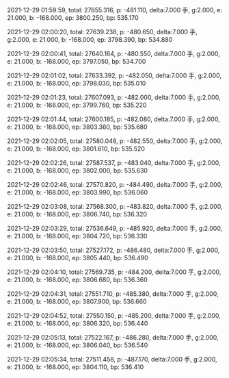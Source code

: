 2021-12-29 01:59:59, total: 27655.316, p: -481.110, delta:7.000 手, g:2.000, e: 21.000, b: -168.000, ep: 3800.250, bp: 535.170

2021-12-29 02:00:20, total: 27639.238, p: -480.650, delta:7.000 手, g:2.000, e: 21.000, b: -168.000, ep: 3798.390, bp: 534.880

2021-12-29 02:00:41, total: 27640.164, p: -480.550, delta:7.000 手, g:2.000, e: 21.000, b: -168.000, ep: 3797.050, bp: 534.700

2021-12-29 02:01:02, total: 27633.392, p: -482.050, delta:7.000 手, g:2.000, e: 21.000, b: -168.000, ep: 3798.030, bp: 535.010

2021-12-29 02:01:23, total: 27607.093, p: -482.000, delta:7.000 手, g:2.000, e: 21.000, b: -168.000, ep: 3799.760, bp: 535.220

2021-12-29 02:01:44, total: 27600.185, p: -482.080, delta:7.000 手, g:2.000, e: 21.000, b: -168.000, ep: 3803.360, bp: 535.680

2021-12-29 02:02:05, total: 27580.048, p: -482.550, delta:7.000 手, g:2.000, e: 21.000, b: -168.000, ep: 3801.610, bp: 535.520

2021-12-29 02:02:26, total: 27587.537, p: -483.040, delta:7.000 手, g:2.000, e: 21.000, b: -168.000, ep: 3802.000, bp: 535.630

2021-12-29 02:02:46, total: 27570.820, p: -484.490, delta:7.000 手, g:2.000, e: 21.000, b: -168.000, ep: 3803.990, bp: 536.060

2021-12-29 02:03:08, total: 27568.300, p: -483.820, delta:7.000 手, g:2.000, e: 21.000, b: -168.000, ep: 3806.740, bp: 536.320

2021-12-29 02:03:29, total: 27536.649, p: -485.920, delta:7.000 手, g:2.000, e: 21.000, b: -168.000, ep: 3804.720, bp: 536.330

2021-12-29 02:03:50, total: 27527.172, p: -486.480, delta:7.000 手, g:2.000, e: 21.000, b: -168.000, ep: 3805.440, bp: 536.490

2021-12-29 02:04:10, total: 27569.735, p: -484.200, delta:7.000 手, g:2.000, e: 21.000, b: -168.000, ep: 3806.680, bp: 536.360

2021-12-29 02:04:31, total: 27551.710, p: -485.380, delta:7.000 手, g:2.000, e: 21.000, b: -168.000, ep: 3807.900, bp: 536.660

2021-12-29 02:04:52, total: 27550.150, p: -485.200, delta:7.000 手, g:2.000, e: 21.000, b: -168.000, ep: 3806.320, bp: 536.440

2021-12-29 02:05:13, total: 27522.167, p: -486.280, delta:7.000 手, g:2.000, e: 21.000, b: -168.000, ep: 3806.040, bp: 536.540

2021-12-29 02:05:34, total: 27511.458, p: -487.170, delta:7.000 手, g:2.000, e: 21.000, b: -168.000, ep: 3804.110, bp: 536.410